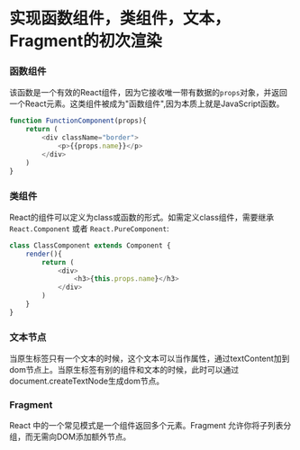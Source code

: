 # 实现函数组件，类组件，文本，Fragment的初次渲染

### 函数组件
该函数是一个有效的React组件，因为它接收唯一带有数据的`props`对象，并返回一个React元素。这类组件被成为"函数组件",因为本质上就是JavaScript函数。
```js
function FunctionComponent(props){
    return (
        <div className="border">
            <p>{{props.name}}</p>
        </div>
    )
}
```

### 类组件
React的组件可以定义为class或函数的形式。如需定义class组件，需要继承 `React.Component` 或者 `React.PureComponent`:

```js
class ClassComponent extends Component {
    render(){
        return (
            <div>
                <h3>{this.props.name}</h3>
            </div>
        )
    }
}
```

### 文本节点

当原生标签只有一个文本的时候，这个文本可以当作属性，通过textContent加到dom节点上。当原生标签有别的组件和文本的时候，此时可以通过document.createTextNode生成dom节点。


### Fragment
React 中的一个常见模式是一个组件返回多个元素。Fragment 允许你将子列表分组，而无需向DOM添加额外节点。




